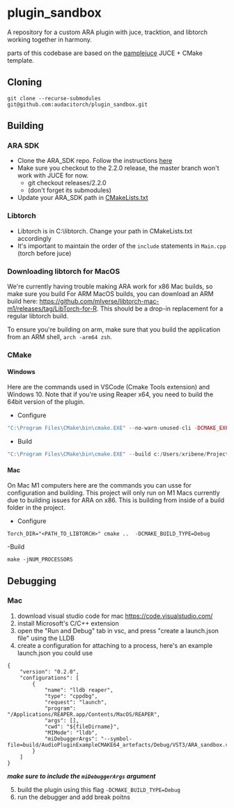 # plugin_sandbox
A repository for a custom ARA plugin with juce, tracktion, and libtorch working together in harmony.

parts of this codebase are based on the [pamplejuce](https://github.com/sudara/pamplejuce) JUCE + CMake template. 

## Cloning
```git clone --recurse-submodules git@github.com:audacitorch/plugin_sandbox.git```

## Building
### ARA SDK
- Clone the ARA_SDK repo. Follow the instructions [here](https://github.com/Celemony/ARA_SDK)
- Make sure you checkout to the 2.2.0 release, the master branch won't work with JUCE for now.
    - git checkout releases/2.2.0
    - (don't forget its submodules)
- Update your ARA_SDK path in [CMakeLists.txt](CMakeLists.txt)

<!-- ### Tracktion
- tracktion_engine is a submodule. The JUCE package that exists as a submodule in tracktion_engine is not needed (I think) -->

### Libtorch
- Libtorch is in C:\libtorch. Change your path in CMakeLists.txt accordingly
- It's important to maintain the order of the `include` statements in `Main.cpp` (torch before juce)

### Downloading libtorch for MacOS
We're currently having trouble making ARA work for x86 Mac builds, so make sure you build
For ARM MacOS builds, you can download an ARM build here: https://github.com/mlverse/libtorch-mac-m1/releases/tag/LibTorch-for-R.
This should be a drop-in replacement for a regular libtorch build.

To ensure you're building on arm, make sure that you build the application from an ARM shell, `arch -arm64 zsh`.
<!-- 
### Setting up PyBind

1. make a clean python environment using conda
2. activate that python environment before building
3. pip install `gradio-client` in that environment

call cmake:
```
cmake -DPYTHON_EXECUTABLE=$(python3 -c "import sys; print(sys.executable)") ..
``` -->

### CMake
#### Windows
Here are the commands used in VSCode (Cmake Tools extension) and Windows 10.
Note that if you're using Reaper x64, you need to build the 64bit version of the plugin.
- Configure

```php
"C:\Program Files\CMake\bin\cmake.EXE" --no-warn-unused-cli -DCMAKE_EXPORT_COMPILE_COMMANDS:BOOL=TRUE -SC:/Users/xribene/Projects/audacitorch/plugin_sandbox -Bc:/Users/xribene/Projects/audacitorch/plugin_sandbox/build -G "Visual Studio 17 2022" -T host=x64 -A win64
```
- Build
```php
"C:\Program Files\CMake\bin\cmake.EXE" --build c:/Users/xribene/Projects/audacitorch/plugin_sandbox/build --config Debug --target ALL_BUILD -j 14 --
```
#### Mac
On Mac M1 computers here are the commands you can usse for configuration and building. This project will only run on M1 Macs currently due to building issues for ARA on x86. This is building from inside of a build folder in the project.
- Configure
```
Torch_DIR="<PATH_TO_LIBTORCH>" cmake ..  -DCMAKE_BUILD_TYPE=Debug 
```

-Build
```
make -jNUM_PROCESSORS
```


## Debugging
### Mac
1. download visual studio code for mac https://code.visualstudio.com/
2. install Microsoft's C/C++ extension
3. open the "Run and Debug" tab in vsc, and press "create a launch.json file" using the LLDB
4. create a configuration for attaching to a process, here's an example launch.json you could use

```
{
    "version": "0.2.0",
    "configurations": [
        {
            "name": "lldb reaper",
            "type": "cppdbg",
            "request": "launch",
            "program": "/Applications/REAPER.app/Contents/MacOS/REAPER",
            "args": [],
            "cwd": "${fileDirname}",
            "MIMode": "lldb",
            "miDebuggerArgs": "--symbol-file=build/AudioPluginExampleCMAKE64_artefacts/Debug/VST3/ARA_sandbox.vst3/Contents/MacOS/ARA_sandbox"
        }
    ]
}
```
***make sure to include the `miDebuggerArgs` argument***

5. build the plugin using this flag `-DCMAKE_BUILD_TYPE=Debug`
6. run the debugger and add break poitns
